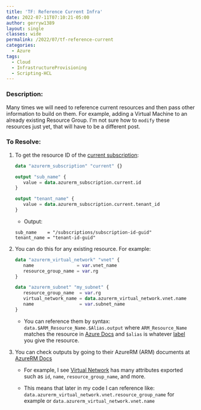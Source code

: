 ```yaml
---
title: 'TF: Reference Current Infra'
date: 2022-07-11T07:10:21-05:00
author: gerryw1389
layout: single
classes: wide
permalink: /2022/07/tf-reference-current
categories:
  - Azure
tags:
  - Cloud
  - InfrastructureProvisioning
  - Scripting-HCL
---
```

<!--more-->

### Description:

Many times we will need to reference current resources and then pass other information to build on them. For example, adding a Virtual Machine to an already existing Resource Group. I'm not sure how to `modify` these resources just yet, that will have to be a different post.

### To Resolve:

1. To get the resource ID of the [current subscription](https://registry.terraform.io/providers/hashicorp/azurerm/latest/docs/resources/subscription):

   ```terraform
   data "azurerm_subscription" "current" {}

   output "sub_name" {
      value = data.azurerm_subscription.current.id
   }

   output "tenant_name" {
      value = data.azurerm_subscription.current.tenant_id
   }
   ```

   - Output:

   ```escape
   sub_name    = "/subscriptions/subscription-id-guid"
   tenant_name = "tenant-id-guid"
   ```

1. You can do this for any existing resource. For example:

   ```terraform
   data "azurerm_virtual_network" "vnet" {
      name                = var.vnet_name
      resource_group_name = var.rg
   }

   data "azurerm_subnet" "my_subnet" {
      resource_group_name  = var.rg
      virtual_network_name = data.azurerm_virtual_network.vnet.name
      name                 = var.subnet_name
   }
   ```

   - You can reference them by syntax: `data.$ARM_Resource_Name.$Alias.output` where `ARM_Resource_Name` matches the resource in [Azure Docs](https://registry.terraform.io/providers/hashicorp/azurerm/latest/docs) and `$alias` is whatever [label](https://www.terraform.io/language/resources/syntax) you give the resource.

1. You can check outputs by going to their AzureRM (ARM) documents at [AzureRM Docs](https://registry.terraform.io/providers/hashicorp/azurerm/latest/docs)

   - For example, I see [Virtual Network](https://registry.terraform.io/providers/hashicorp/azurerm/latest/docs/resources/virtual_network) has many attributes exported such as `id`, `name`, `resource_group_name`, and more.

   - This means that later in my code I can reference like: `data.azurerm_virtual_network.vnet.resource_group_name` for example or `data.azurerm_virtual_network.vnet.name`
